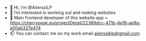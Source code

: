 - 👋 Hi, I’m @AilerssiLP
- 👀 I’m interested in working out and making websites
- 🌱 Main frontend developer of this website app = https://cherrypeak.eu/projectDetail/22389dcc-471b-4e18-ae9a-a00ab327e474
- 📫 You can contact me on my work email ailerssiklp@gmail.com

<!---
AilerssiLP/AilerssiLP is a ✨ special ✨ repository because its `README.md` (this file) appears on your GitHub profile.
You can click the Preview link to take a look at your changes.
--->
